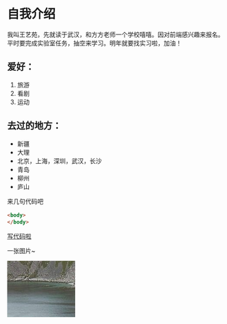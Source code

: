 # 自我介绍

我叫王艺苑，先就读于武汉，和方方老师一个学校嘻嘻。因对前端感兴趣来报名。平时要完成实验室任务，抽空来学习。明年就要找实习啦，加油！

## 爱好：
1. 旅游
2. 看剧
3. 运动

## 去过的地方：
* 新疆
* 大理
* 北京，上海，深圳，武汉，长沙
* 青岛
* 柳州
* 庐山

来几句代码吧
```html
<body>
</body>
```

[写代码啦](https://xiedaimala.com/)

一张图片~

![一张图片](1.png)